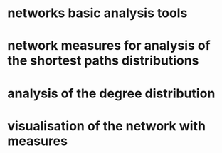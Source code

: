 # networks basic analysis tools 
# network measures for analysis of the shortest paths distributions 
#                      analysis of the degree distribution 
# visualisation of the network with measures                   
